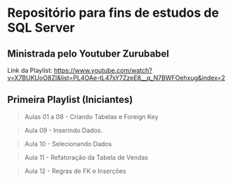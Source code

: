 # Repositório para fins de estudos de SQL Server

## Ministrada pelo Youtuber Zurubabel
Link da Playlist: https://www.youtube.com/watch?v=X7BUKUoO8ZI&list=PL4OAe-tL47sY7ZzeE8__q_N7BWFOehxug&index=2


## Primeira Playlist (Iniciantes)


>Aulas 01 a 08 - Criando Tabelas e Foreign Key

>Aula 09 - Inserindo Dados.

>Aula 10 - Selecionando Dados

>Aula 11 - Refatoração da Tabela de Vendas

>Aula 12 - Regras de FK e Inserções
